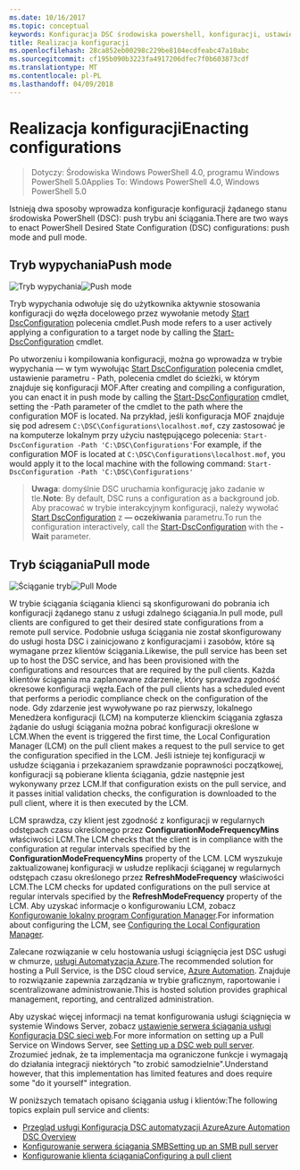 ```yaml
---
ms.date: 10/16/2017
ms.topic: conceptual
keywords: Konfiguracja DSC środowiska powershell, konfiguracji, ustawienia
title: Realizacja konfiguracji
ms.openlocfilehash: 28ca852eb00298c229be8104ecdfeabc47a10abc
ms.sourcegitcommit: cf195b090b3223fa4917206dfec7f0b603873cdf
ms.translationtype: MT
ms.contentlocale: pl-PL
ms.lasthandoff: 04/09/2018
---
```

# <a name="enacting-configurations"></a><span data-ttu-id="c8d8f-103">Realizacja konfiguracji</span><span class="sxs-lookup"><span data-stu-id="c8d8f-103">Enacting configurations</span></span>

><span data-ttu-id="c8d8f-104">Dotyczy: Środowiska Windows PowerShell 4.0, programu Windows PowerShell 5.0</span><span class="sxs-lookup"><span data-stu-id="c8d8f-104">Applies To: Windows PowerShell 4.0, Windows PowerShell 5.0</span></span>

<span data-ttu-id="c8d8f-105">Istnieją dwa sposoby wprowadza konfiguracje konfiguracji żądanego stanu środowiska PowerShell (DSC): push trybu ani ściągania.</span><span class="sxs-lookup"><span data-stu-id="c8d8f-105">There are two ways to enact PowerShell Desired State Configuration (DSC) configurations: push mode and pull mode.</span></span>

## <a name="push-mode"></a><span data-ttu-id="c8d8f-106">Tryb wypychania</span><span class="sxs-lookup"><span data-stu-id="c8d8f-106">Push mode</span></span>

<span data-ttu-id="c8d8f-107">![Tryb wypychania](images/pushModel.png "push jak działa tryb")</span><span class="sxs-lookup"><span data-stu-id="c8d8f-107">![Push mode](images/pushModel.png "How push mode works")</span></span>

<span data-ttu-id="c8d8f-108">Tryb wypychania odwołuje się do użytkownika aktywnie stosowania konfiguracji do węzła docelowego przez wywołanie metody [Start DscConfiguration](https://technet.microsoft.com/library/dn521623.aspx) polecenia cmdlet.</span><span class="sxs-lookup"><span data-stu-id="c8d8f-108">Push mode refers to a user actively applying a configuration to a target node by calling the [Start-DscConfiguration](https://technet.microsoft.com/library/dn521623.aspx) cmdlet.</span></span>

<span data-ttu-id="c8d8f-109">Po utworzeniu i kompilowania konfiguracji, można go wprowadza w trybie wypychania — w tym wywołując [Start DscConfiguration](https://technet.microsoft.com/library/dn521623.aspx) polecenia cmdlet, ustawienie parametru - Path, polecenia cmdlet do ścieżki, w którym znajduje się konfiguracji MOF.</span><span class="sxs-lookup"><span data-stu-id="c8d8f-109">After creating and compiling a configuration, you can enact it in push mode by calling the [Start-DscConfiguration](https://technet.microsoft.com/library/dn521623.aspx) cmdlet, setting the -Path parameter of the cmdlet to the path where the configuration MOF is located.</span></span>
<span data-ttu-id="c8d8f-110">Na przykład, jeśli konfiguracja MOF znajduje się pod adresem `C:\DSC\Configurations\localhost.mof`, czy zastosować je na komputerze lokalnym przy użyciu następującego polecenia: `Start-DscConfiguration -Path 'C:\DSC\Configurations'`</span><span class="sxs-lookup"><span data-stu-id="c8d8f-110">For example, if the configuration MOF is located at `C:\DSC\Configurations\localhost.mof`, you would apply it to the local machine with the following command: `Start-DscConfiguration -Path 'C:\DSC\Configurations'`</span></span>

> <span data-ttu-id="c8d8f-111">__Uwaga__: domyślnie DSC uruchamia konfigurację jako zadanie w tle.</span><span class="sxs-lookup"><span data-stu-id="c8d8f-111">__Note__: By default, DSC runs a configuration as a background job.</span></span> <span data-ttu-id="c8d8f-112">Aby pracować w trybie interakcyjnym konfiguracji, należy wywołać [Start DscConfiguration](https://technet.microsoft.com/library/dn521623.aspx) z __— oczekiwania__ parametru.</span><span class="sxs-lookup"><span data-stu-id="c8d8f-112">To run the configuration interactively, call the [Start-DscConfiguration](https://technet.microsoft.com/library/dn521623.aspx) with the __-Wait__ parameter.</span></span>

## <a name="pull-mode"></a><span data-ttu-id="c8d8f-113">Tryb ściągania</span><span class="sxs-lookup"><span data-stu-id="c8d8f-113">Pull mode</span></span>

<span data-ttu-id="c8d8f-114">![Ściąganie tryb](images/pullModel.png "ściągnięcia jak działa tryb")</span><span class="sxs-lookup"><span data-stu-id="c8d8f-114">![Pull Mode](images/pullModel.png "How pull mode works")</span></span>

<span data-ttu-id="c8d8f-115">W trybie ściągania ściągania klienci są skonfigurowani do pobrania ich konfiguracji żądanego stanu z usługi zdalnego ściągania.</span><span class="sxs-lookup"><span data-stu-id="c8d8f-115">In pull mode, pull clients are configured to get their desired state configurations from a remote pull service.</span></span>
<span data-ttu-id="c8d8f-116">Podobnie usługa ściągania nie został skonfigurowany do usługi hosta DSC i zainicjowano z konfiguracjami i zasobów, które są wymagane przez klientów ściągania.</span><span class="sxs-lookup"><span data-stu-id="c8d8f-116">Likewise, the pull service has been set up to host the DSC service, and has been provisioned with the configurations and resources that are required by the pull clients.</span></span>
<span data-ttu-id="c8d8f-117">Każda klientów ściągania ma zaplanowane zdarzenie, który sprawdza zgodność okresowe konfiguracji węzła.</span><span class="sxs-lookup"><span data-stu-id="c8d8f-117">Each of the pull clients has a scheduled event that performs a periodic compliance check on the configuration of the node.</span></span>
<span data-ttu-id="c8d8f-118">Gdy zdarzenie jest wywoływane po raz pierwszy, lokalnego Menedżera konfiguracji (LCM) na komputerze klienckim ściągania zgłasza żądanie do usługi ściągania można pobrać konfiguracji określone w LCM.</span><span class="sxs-lookup"><span data-stu-id="c8d8f-118">When the event is triggered the first time, the Local Configuration Manager (LCM) on the pull client makes a request to the pull service to get the configuration specified in the LCM.</span></span>
<span data-ttu-id="c8d8f-119">Jeśli istnieje tej konfiguracji w usłudze ściągania i przekazaniem sprawdzanie poprawności początkowej, konfiguracji są pobierane klienta ściągania, gdzie następnie jest wykonywany przez LCM.</span><span class="sxs-lookup"><span data-stu-id="c8d8f-119">If that configuration exists on the pull service, and it passes initial validation checks, the configuration is downloaded to the pull client, where it is then executed by the LCM.</span></span>

<span data-ttu-id="c8d8f-120">LCM sprawdza, czy klient jest zgodność z konfiguracji w regularnych odstępach czasu określonego przez **ConfigurationModeFrequencyMins** właściwości LCM.</span><span class="sxs-lookup"><span data-stu-id="c8d8f-120">The LCM checks that the client is in compliance with the configuration at regular intervals specified by the **ConfigurationModeFrequencyMins** property of the LCM.</span></span>
<span data-ttu-id="c8d8f-121">LCM wyszukuje zaktualizowanej konfiguracji w usłudze replikacji ściąganej w regularnych odstępach czasu określonego przez **RefreshModeFrequency** właściwości LCM.</span><span class="sxs-lookup"><span data-stu-id="c8d8f-121">The LCM checks for updated configurations on the pull service at regular intervals specified by the **RefreshModeFrequency** property of the LCM.</span></span>
<span data-ttu-id="c8d8f-122">Aby uzyskać informacje o konfigurowaniu LCM, zobacz [Konfigurowanie lokalny program Configuration Manager](metaConfig.md).</span><span class="sxs-lookup"><span data-stu-id="c8d8f-122">For information about configuring the LCM, see [Configuring the Local Configuration Manager](metaConfig.md).</span></span>

<span data-ttu-id="c8d8f-123">Zalecane rozwiązanie w celu hostowania usługi ściągnięcia jest DSC usługi w chmurze, [usługi Automatyzacja Azure](https://azure.microsoft.com/services/automation/).</span><span class="sxs-lookup"><span data-stu-id="c8d8f-123">The recommended solution for hosting a Pull Service, is the DSC cloud service, [Azure Automation](https://azure.microsoft.com/services/automation/).</span></span>
<span data-ttu-id="c8d8f-124">Znajduje to rozwiązanie zapewnia zarządzania w trybie graficznym, raportowanie i scentralizowane administrowanie.</span><span class="sxs-lookup"><span data-stu-id="c8d8f-124">This is hosted solution provides graphical management, reporting, and centralized administration.</span></span>

<span data-ttu-id="c8d8f-125">Aby uzyskać więcej informacji na temat konfigurowania usługi ściągnięcia w systemie Windows Server, zobacz [ustawienie serwera ściągania usługi Konfiguracja DSC sieci web](pullServer.md).</span><span class="sxs-lookup"><span data-stu-id="c8d8f-125">For more information on setting up a Pull Service on Windows Server, see [Setting up a DSC web pull server](pullServer.md).</span></span>
<span data-ttu-id="c8d8f-126">Zrozumieć jednak, że ta implementacja ma ograniczone funkcje i wymagają do działania integracji niektórych "to zrobić samodzielnie".</span><span class="sxs-lookup"><span data-stu-id="c8d8f-126">Understand however, that this implementation has limited features and does require some "do it yourself" integration.</span></span>

<span data-ttu-id="c8d8f-127">W poniższych tematach opisano ściągania usług i klientów:</span><span class="sxs-lookup"><span data-stu-id="c8d8f-127">The following topics explain pull service and clients:</span></span>

- [<span data-ttu-id="c8d8f-128">Przegląd usługi Konfiguracja DSC automatyzacji Azure</span><span class="sxs-lookup"><span data-stu-id="c8d8f-128">Azure Automation DSC Overview</span></span>](https://docs.microsoft.com/en-us/azure/automation/automation-dsc-overview)
- [<span data-ttu-id="c8d8f-129">Konfigurowanie serwera ściągania SMB</span><span class="sxs-lookup"><span data-stu-id="c8d8f-129">Setting up an SMB pull server</span></span>](pullServerSMB.md)
- [<span data-ttu-id="c8d8f-130">Konfigurowanie klienta ściągania</span><span class="sxs-lookup"><span data-stu-id="c8d8f-130">Configuring a pull client</span></span>](pullClientConfigID.md)